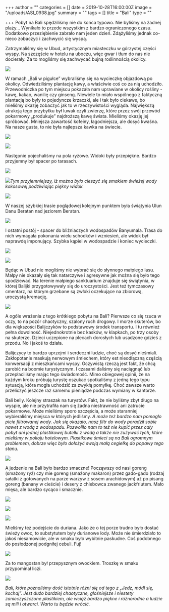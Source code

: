 +++
author = ""
categories = []
date = 2019-10-28T16:00:00Z
image = "/uploads/ASI_0938.jpg"
summary = ""
tags = []
title = "Bali"
type = ""

+++
Pobyt na Bali spędziliśmy nie do końca typowo. Nie byliśmy na żadnej plaży... Wynikało to przede wszystkim z bardzo ograniczonego czasu. Dodatkowo przeziębienie zabrało nam jeden dzień. Zdążyliśmy jednak co-nieco zobaczyć i zachwycić się wyspą.

Zatrzymaliśmy się w Ubud, artystycznym miasteczku w górzystej części wyspy. Na szczęście w hotelu na uboczu, więc gwar i tłum do nas nie docierały.  Za to mogliśmy się zachwycać bujną roślinnością okolicy.

![](/uploads/ASI_0899.jpg)

W ramach „Bali w pigułce” wybraliśmy się na wycieczkę objazdową po okolicy. Odwiedziliśmy plantację kawy, a właściwie coś co za nią uchodziło. Przewodniczka po tym miejscu pokazała nam uprawiane w okolicy rośliny - kawę, kakao, wanilię czy ginseng. Niewiele to miało wspólnego z faktyczną plantacją bo były to pojedyncze krzaczki, ale i tak było ciekawe, bo mieliśmy okazję zobaczyć jak to w rzeczywistości wygląda. Największą atrakcją tego przybytku był luwak czyli zwierzę, które przez swój przewód pokarmowy „produkuje” najdroższą kawę świata. Mieliśmy okazję jej spróbować. Mniejsza zawartość kofeiny, łagodniejsza, ale dosyć kwaśna. Na nasze gusta, to nie była najlepsza kawka na świecie.

![](/uploads/ASI_0924.jpg)

![](/uploads/ASI_1038.jpg)

Następnie pojechaliśmy na pola ryżowe. Widoki były przepiękne. Bardzo przyjemny był spacer po tarasach.

![](/uploads/20191027_112854.jpg)

![](/uploads/ASI_0946.jpg)_Tym przyjemniejszy, iż można było cieszyć się smakiem świeżej wody kokosowej podziwiając piękny widok._

![](/uploads/ASI_0950.jpg)

W naszej szybkiej trasie poglądowej kolejnym punktem była świątynia Ulun Danu Beratan nad jeziorem Beratan.

![](/uploads/ASI_0964.jpg)

I ostatni postój - spacer do bliźniaczych  wodospadów Banyumala. Trasa do nich wymagała pokonania wielu schodków i wzniesień, ale widok był naprawdę imponujący. Szybka kąpiel w wodospadzie i koniec wycieczki.

![](/uploads/20191027_203318.jpg)

![](/uploads/ASI_0967.jpg)

Będąc w Ubud nie mogliśmy nie wybrać się do słynnego małpiego lasu. Małpy nie okazały się tak natarczywe i agresywne jak można się było tego spodziewać. Na terenie małpiego sanktuarium znajduje się świątynia, w której Balijki przygotowywały się do uroczystości. Jest też tymczasowy cmentarz, na którym grzebane są zwłoki oczekujące na zbiorową, uroczystą kremację.

![](/uploads/ASI_1045.jpg)

A ogóle wrażenia z tego krótkiego pobytu na Bali? Pierwsze co się rzuca w oczy, to na pozór chaotyczny, szalony ruch drogowy. I morze skuterów, bo dla większości Balijczyków to podstawowy środek transportu. I tu również pełna dowolność. Niejednokrotnie bez kasków, w klapkach, po trzy osoby na skuterze. Dzieci uczepione na plecach dorosłych lub usadzone gdzieś z przodu. No i jakoś to działa.

Balijczycy to bardzo uprzejmi i serdeczni ludzie, choć są dosyć nieśmiali. Zakłopotanie maskują nerwowym śmiechem, który est nieodłączną częścią konwersacji z mieszkańcami wyspy. Oczywistą rzeczą jest fakt, że chcą zarobić na boomie turystycznym. I czasami daliśmy się naciągnąć lub przepłaciliśmy mając tego świadomość. Mimo obiegowej opinii, że na każdym kroku próbują turystę oszukać spotkaliśmy z jedną tego typu sytuacją, która mogła uchodzić za zwykłą pomyłkę. Choć zawsze warto przeliczyć jeszcze raz samemu pieniądze podczas wymiany w kantorze.

Bali belly. Kolejny straszak na turystów. Fakt, że nie byliśmy zbyt długo na wyspie, ale nie przytrafiła nam się żadna niestrawność ani zatrucie pokarmowe. Może mieliśmy sporo szczęścia, a może staranniej wybieraliśmy miejsca w których jedliśmy. _A może też bardzo nam pomogło picie filtrowanej wody. Jak się okazało, nasz filtr do wody poradził sobie nawet z wodą z wodospadu. Pozwoliło nam to też nie kupić przez cały pobyt ani jednej plastikowej butelki z wodą a także nie zużywać tych, które mieliśmy w pokoju hotelowym. Plastikowe śmieci są na Bali ogromnym problemem, dobrze więc było dołożyć swoją małą cegiełkę do popawy tego stanu._

![](/uploads/20191027_203006.jpg)

A jedzenie na Bali było bardzo smaczne! Począwszy od nasi goreng (smażony ryż) czy mie goreng (smażony makaron) przez gado-gado (rodzaj sałatki z gotowanych na parze warzyw z sosem arachidowym) aż po pisang goreng (banany w cieście) i desery z chlebowca zwanego jackfriutem. Mało mięsa, ale bardzo sycąco i smacznie.

![](/uploads/20191027_211605.jpg)

![](/uploads/img_20191027_211336_997.jpg)

![](/uploads/20191025_211459.jpg)

Mieliśmy też podejście do duriana. Jako że o tej porze trudno było dostać świeży owoc, to substytutem były durianowe lody. Może nie śmierdziało to jakoś niesamowicie, ale w smaku było wybitnie paskudne. Coś podobnego do posłodzonej podgniłej cebuli. Fuj!

![](/uploads/20191028_174102.jpg)

Za to mangostan był przepysznym owockiem. Troszkę w smaku przypominał liczi.

![](/uploads/20191028_194634.jpg)

_Bali, które poznaliśmy dość istotnie różni się od tego z „Jedz, módl się, kochaj”. Jest dużo bardziej chaotyczne, głośniejsze i niestety zanieczyszczone plastikiem, ale wciąż bardzo piękne i różnorodne a ludzie są mili i otwarci. Warto tu będzie wrócić._